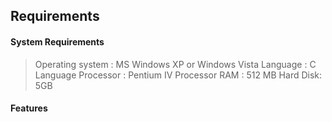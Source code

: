 ## Requirements

#### System Requirements
 > Operating system : MS Windows XP or Windows Vista
 > Language : C Language
 > Processor : Pentium IV Processor
 > RAM : 512 MB
 > Hard Disk: 5GB
 
 #### Features
 
